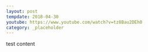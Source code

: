 ```yaml
---
layout: post
tempdate: 2018-04-30
youtube: https://www.youtube.com/watch?v=tz8Bau2DEh0
category: _placeholder
---
```

test content
